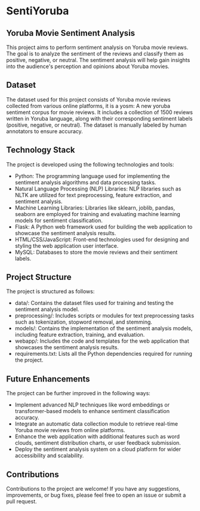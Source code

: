 # SentiYoruba
## Yoruba Movie Sentiment Analysis
This project aims to perform sentiment analysis on Yoruba movie reviews. The goal is to analyze the sentiment of the reviews and classify them as positive, negative, or neutral. The sentiment analysis will help gain insights into the audience's perception and opinions about Yoruba movies.

## Dataset
The dataset used for this project consists of Yoruba movie reviews collected from various online platforms, it is a yosm: A new yoruba sentiment corpus for movie reviews. It includes a collection of 1500 reviews written in Yoruba language, along with their corresponding sentiment labels (positive, negative, or neutral). The dataset is manually labeled by human annotators to ensure accuracy.

## Technology Stack
The project is developed using the following technologies and tools:

* Python: The programming language used for implementing the sentiment analysis algorithms and data processing tasks.
* Natural Language Processing (NLP) Libraries: NLP libraries such as NLTK are utilized for text preprocessing, feature extraction, and sentiment analysis.
* Machine Learning Libraries: Libraries like sklearn, joblib, pandas, seaborn are employed for training and evaluating machine learning models for sentiment classification.
* Flask: A Python web framework used for building the web application to showcase the sentiment analysis results.
* HTML/CSS/JavaScript: Front-end technologies used for designing and styling the web application user interface.
* MySQL: Databases to store the movie reviews and their sentiment labels.

## Project Structure
The project is structured as follows:

* data/: Contains the dataset files used for training and testing the sentiment analysis model.
* preprocessing/: Includes scripts or modules for text preprocessing tasks such as tokenization, stopword removal, and stemming.
* models/: Contains the implementation of the sentiment analysis models, including feature extraction, training, and evaluation.
* webapp/: Includes the code and templates for the web application that showcases the sentiment analysis results.
* requirements.txt: Lists all the Python dependencies required for running the project.

## Future Enhancements
The project can be further improved in the following ways:

* Implement advanced NLP techniques like word embeddings or transformer-based models to enhance sentiment classification accuracy.
* Integrate an automatic data collection module to retrieve real-time Yoruba movie reviews from online platforms.
* Enhance the web application with additional features such as word clouds, sentiment distribution charts, or user feedback submission.
* Deploy the sentiment analysis system on a cloud platform for wider accessibility and scalability.

## Contributions
Contributions to the project are welcome! If you have any suggestions, improvements, or bug fixes, please feel free to open an issue or submit a pull request.
